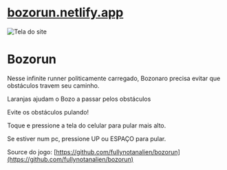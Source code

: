 # [bozorun.netlify.app](http://bozorun.netlify.app)
![Tela do site](https://raw.githubusercontent.com/fullynotanalien/bozorun/master/assets/images/bozorun2020.png)

# Bozorun

Nesse infinite runner politicamente carregado, Bozonaro precisa evitar que obstáculos travem seu caminho.

Laranjas ajudam o Bozo a passar pelos obstáculos

Evite os obstáculos pulando! 

Toque e pressione a tela do celular para pular mais alto.

Se estiver num pc, pressione UP ou ESPAÇO para pular.

Source do jogo: [https://github.com/fullynotanalien/bozorun](https://github.com/fullynotanalien/bozorun)
